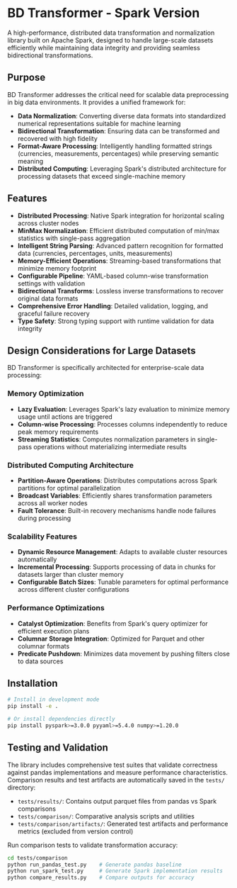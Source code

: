 # BD Transformer - Spark Version

A high-performance, distributed data transformation and normalization library built on Apache Spark, designed to handle large-scale datasets efficiently while maintaining data integrity and providing seamless bidirectional transformations.

## Purpose

BD Transformer addresses the critical need for scalable data preprocessing in big data environments. It provides a unified framework for:
- **Data Normalization**: Converting diverse data formats into standardized numerical representations suitable for machine learning
- **Bidirectional Transformation**: Ensuring data can be transformed and recovered with high fidelity
- **Format-Aware Processing**: Intelligently handling formatted strings (currencies, measurements, percentages) while preserving semantic meaning
- **Distributed Computing**: Leveraging Spark's distributed architecture for processing datasets that exceed single-machine memory

## Features

- **Distributed Processing**: Native Spark integration for horizontal scaling across cluster nodes
- **MinMax Normalization**: Efficient distributed computation of min/max statistics with single-pass aggregation
- **Intelligent String Parsing**: Advanced pattern recognition for formatted data (currencies, percentages, units, measurements)
- **Memory-Efficient Operations**: Streaming-based transformations that minimize memory footprint
- **Configurable Pipeline**: YAML-based column-wise transformation settings with validation
- **Bidirectional Transforms**: Lossless inverse transformations to recover original data formats
- **Comprehensive Error Handling**: Detailed validation, logging, and graceful failure recovery
- **Type Safety**: Strong typing support with runtime validation for data integrity

## Design Considerations for Large Datasets

BD Transformer is specifically architected for enterprise-scale data processing:

### **Memory Optimization**
- **Lazy Evaluation**: Leverages Spark's lazy evaluation to minimize memory usage until actions are triggered
- **Column-wise Processing**: Processes columns independently to reduce peak memory requirements
- **Streaming Statistics**: Computes normalization parameters in single-pass operations without materializing intermediate results

### **Distributed Computing Architecture**
- **Partition-Aware Operations**: Distributes computations across Spark partitions for optimal parallelization
- **Broadcast Variables**: Efficiently shares transformation parameters across all worker nodes
- **Fault Tolerance**: Built-in recovery mechanisms handle node failures during processing

### **Scalability Features**
- **Dynamic Resource Management**: Adapts to available cluster resources automatically
- **Incremental Processing**: Supports processing of data in chunks for datasets larger than cluster memory
- **Configurable Batch Sizes**: Tunable parameters for optimal performance across different cluster configurations

### **Performance Optimizations**
- **Catalyst Optimization**: Benefits from Spark's query optimizer for efficient execution plans
- **Columnar Storage Integration**: Optimized for Parquet and other columnar formats
- **Predicate Pushdown**: Minimizes data movement by pushing filters close to data sources

## Installation

```bash
# Install in development mode
pip install -e .

# Or install dependencies directly
pip install pyspark>=3.0.0 pyyaml>=5.4.0 numpy>=1.20.0
```

## Testing and Validation

The library includes comprehensive test suites that validate correctness against pandas implementations and measure performance characteristics. Comparison results and test artifacts are automatically saved in the `tests/` directory:

- `tests/results/`: Contains output parquet files from pandas vs Spark comparisons
- `tests/comparison/`: Comparative analysis scripts and utilities
- `tests/comparison/artifacts/`: Generated test artifacts and performance metrics (excluded from version control)

Run comparison tests to validate transformation accuracy:
```bash
cd tests/comparison
python run_pandas_test.py    # Generate pandas baseline
python run_spark_test.py     # Generate Spark implementation results  
python compare_results.py    # Compare outputs for accuracy
```
